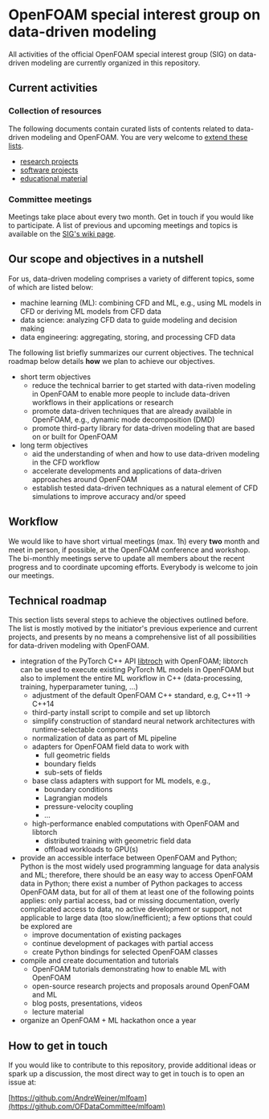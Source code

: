 # OpenFOAM special interest group on data-driven modeling

All activities of the official OpenFOAM special interest group (SIG) on data-driven modeling are currently organized in this repository.

## Current activities

### Collection of resources

The following documents contain curated lists of contents related to data-driven modeling and OpenFOAM. You are very welcome to [extend these lists](CONTRIBUTING.md).

- [research projects](research.md)
- [software projects](software.md)
- [educational material](education.md)

### Committee meetings

Meetings take place about every two month. Get in touch if you would like to participate. A list of previous and upcoming meetings and topics is available on the [SIG's wiki page](https://wiki.openfoam.com/Data_Driven_Modelling_Special_Interest_Group).

## Our scope and objectives in a nutshell

For us, data-driven modeling comprises a variety of different topics, some of which are listed below:
- machine learning (ML): combining CFD and ML, e.g., using ML models in CFD or deriving ML models from CFD data
- data science: analyzing CFD data to guide modeling and decision making
- data engineering: aggregating, storing, and processing CFD data

The following list briefly summarizes our current objectives. The technical roadmap below details **how** we plan to achieve our objectives.

- short term objectives
  - reduce the technical barrier to get started with data-riven modeling in OpenFOAM to enable more people to include data-driven workflows in their applications or research
  - promote data-driven techniques that are already available in OpenFOAM, e.g., dynamic mode decomposition (DMD)
  - promote third-party library for data-driven modeling that are based on or built for OpenFOAM
- long term objectives
  - aid the understanding of when and how to use data-driven modeling in the CFD workflow
  - accelerate developments and applications of data-driven approaches around OpenFOAM
  - establish tested data-driven techniques as a natural element of CFD simulations to improve accuracy and/or speed

## Workflow

We would like to have short virtual meetings (max. 1h) every **two** month and meet in person, if possible, at the OpenFOAM conference and workshop. The bi-monthly meetings serve to update all members about the recent progress and to coordinate upcoming efforts. Everybody is welcome to join our meetings.

## Technical roadmap

This section lists several steps to achieve the objectives outlined before. The list is mostly motived by the initiator's previous experience and current projects, and presents by no means a comprehensive list of all possibilities for data-driven modeling with OpenFOAM.

- integration of the PyTorch C++ API [libtroch](https://pytorch.org/cppdocs/installing.html) with OpenFOAM; libtorch can be used to execute existing PyTorch ML models in OpenFOAM but also to implement the entire ML workflow in C++ (data-processing, training, hyperparameter tuning, ...) 
  - adjustment of the default OpenFOAM C++ standard, e.g, C++11 -> C++14
  - third-party install script to compile and set up libtorch
  - simplify construction of standard neural network architectures with runtime-selectable components
  - normalization of data as part of ML pipeline
  - adapters for OpenFOAM field data to work with
    - full geometric fields
    - boundary fields
    - sub-sets of fields
  - base class adapters with support for ML models, e.g.,
    - boundary conditions
    - Lagrangian models
    - pressure-velocity coupling
    - ...
   - high-performance enabled computations with OpenFOAM and libtorch
     - distributed training with geometric field data
     - offload workloads to GPU(s)
- provide an accessible interface between OpenFOAM and Python; Python is the most widely used programming language for data analysis and ML; therefore, there should be an easy way to access OpenFOAM data in Python; there exist a number of Python packages to access OpenFOAM data, but for all of them at least one of the following points applies: only partial access, bad or missing documentation, overly complicated access to data, no active development or support, not applicable to large data (too slow/inefficient); a few options that could be explored are
  - improve documentation of existing packages
  - continue development of packages with partial access
  - create Python bindings for selected OpenFOAM classes
- compile and create documentation and tutorials
  - OpenFOAM tutorials demonstrating how to enable ML with OpenFOAM
  - open-source research projects and proposals around OpenFOAM and ML
  - blog posts, presentations, videos
  - lecture material
- organize an OpenFOAM + ML hackathon once a year

## How to get in touch

If you would like to contribute to this repository, provide additional ideas or spark up a discussion, the most direct way to get in touch is to open an issue at:

[https://github.com/AndreWeiner/mlfoam](https://github.com/OFDataCommittee/mlfoam)
